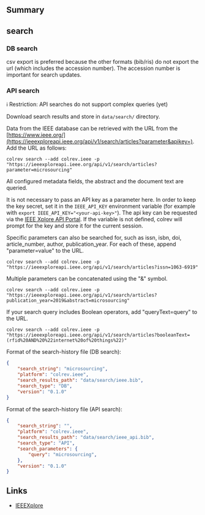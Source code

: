 ## Summary

## search

### DB search

csv export is preferred because the other formats (bib/ris) do not export the url (which includes the accession number). The accession number is important for search updates.

### API search

ℹ️ Restriction: API searches do not support complex queries (yet)

Download search results and store in `data/search/` directory.

Data from the IEEE database can be retrieved with the URL from the [https://www.ieee.org/](https://ieeexploreapi.ieee.org/api/v1/search/articles?parameter&apikey=). Add the URL as follows:

```
colrev search --add colrev.ieee -p "https://ieeexploreapi.ieee.org/api/v1/search/articles?parameter=microsourcing"
```

All configured metadata fields, the abstract and the document text are queried.

It is not necessary to pass an API key as a parameter here. In order to keep the key secret, set it in the `IEEE_API_KEY` environment variable (for example with `export IEEE_API_KEY="<your-api-key>"`). The api key can be requested via the [IEEE Xplore API Portal](https://developer.ieee.org/member/register). If the variable is not defined, colrev will prompt for the key and store it for the current session.

Specific parameters can also be searched for, such as issn, isbn, doi, article_number, author, publication_year. For each of these, append "parameter=value" to the URL.

```
colrev search --add colrev.ieee -p "https://ieeexploreapi.ieee.org/api/v1/search/articles?issn=1063-6919"
```

Multiple parameters can be concatenated using the "&" symbol.

```
colrev search --add colrev.ieee -p "https://ieeexploreapi.ieee.org/api/v1/search/articles?publication_year=2019&abstract=microsourcing"
```

If your search query includes Boolean operators, add "queryText=query" to the URL.

```
colrev search --add colrev.ieee -p "https://ieeexploreapi.ieee.org/api/v1/search/articles?booleanText=(rfid%20AND%20%22internet%20of%20things%22)"
```

Format of the search-history file (DB search):

```json
{
    "search_string": "microsourcing",
    "platform": "colrev.ieee",
    "search_results_path": "data/search/ieee.bib",
    "search_type": "DB",
    "version": "0.1.0"
}
```

Format of the search-history file (API search):

```json
{
    "search_string": "",
    "platform": "colrev.ieee",
    "search_results_path": "data/search/ieee_api.bib",
    "search_type": "API",
    "search_parameters": {
        "query": "microsourcing",
    },
    "version": "0.1.0"
}
```

## Links

- [IEEEXplore](https://ieeexplore.ieee.org/)
